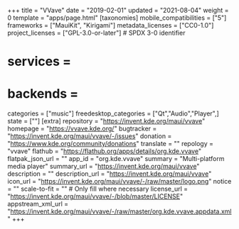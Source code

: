 +++
title = "VVave"
date = "2019-02-01"
updated = "2021-08-04"
weight = 0
template = "apps/page.html"
[taxonomies]
mobile_compatibilities = ["5"]
frameworks = ["MauiKit", "Kirigami"]
metadata_licenses = ["CC0-1.0"]
project_licenses = ["GPL-3.0-or-later"] # SPDX 3-0 identifier
# services = 
# backends = 
categories = ["music"]
freedesktop_categories = ["Qt","Audio","Player",]
state = [""]
[extra]
repository = "https://invent.kde.org/maui/vvave"
homepage = "https://vvave.kde.org/"
bugtracker = "https://invent.kde.org/maui/vvave/-/issues"
donation = "https://www.kde.org/community/donations"
translate = ""
repology = "vvave"
flathub = "https://flathub.org/apps/details/org.kde.vvave"
flatpak_json_url = ""
app_id = "org.kde.vvave"
summary = "Multi-platform media player"
summary_url = "https://invent.kde.org/maui/vvave"
description = ""
description_url = "https://invent.kde.org/maui/vvave"
icon_url = "https://invent.kde.org/maui/vvave/-/raw/master/logo.png" 
notice = ""
scale-to-fit = "" # Only fill where necessary
license_url = "https://invent.kde.org/maui/vvave/-/blob/master/LICENSE"
appstream_xml_url = "https://invent.kde.org/maui/vvave/-/raw/master/org.kde.vvave.appdata.xml"
+++
